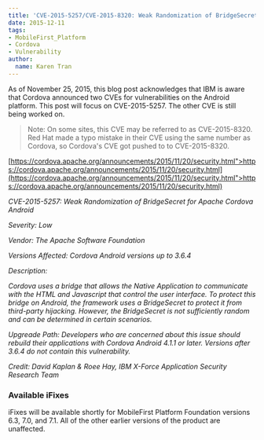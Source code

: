 ```yaml
---
title: 'CVE-2015-5257/CVE-2015-8320: Weak Randomization of BridgeSecret for Apache Cordova Android'
date: 2015-12-11
tags:
- MobileFirst_Platform
- Cordova
- Vulnerability
author:
  name: Karen Tran
---
```

As of November 25, 2015, this blog post acknowledges that IBM is aware that Cordova announced two CVEs for vulnerabilities on the Android platform. 
This post will focus on CVE-2015-5257. The other CVE is still being worked on. 

> Note: On some sites, this CVE may be referred to as CVE-2015-8320. Red Hat made a typo mistake in their CVE using the same number as Cordova, so Cordova's CVE got pushed to to CVE-2015-8320. 

[https://cordova.apache.org/announcements/2015/11/20/security.html">https://cordova.apache.org/announcements/2015/11/20/security.html](https://cordova.apache.org/announcements/2015/11/20/security.html">https://cordova.apache.org/announcements/2015/11/20/security.html)

<em>CVE-2015-5257: Weak Randomization of BridgeSecret for Apache Cordova Android

Severity: Low

Vendor: The Apache Software Foundation

Versions Affected: Cordova Android versions up to 3.6.4

Description:

Cordova uses a bridge that allows the Native Application to communicate with the HTML and Javascript that control the user interface. To protect this bridge on Android, the framework uses a BridgeSecret to protect it from third-party hijacking. However, the BridgeSecret is not sufficiently random and can be determined in certain scenarios.

Upgreade Path: Developers who are concerned about this issue should rebuild their applications with Cordova Android 4.1.1 or later. Versions after 3.6.4 do not contain this vulnerability.

Credit: David Kaplan &amp; Roee Hay, IBM X-Force Application Security Research Team</em>

### Available iFixes
iFixes will be available shortly for MobileFirst Platform Foundation versions 6.3, 7.0, and 7.1. All of the other earlier versions of the product are unaffected. 